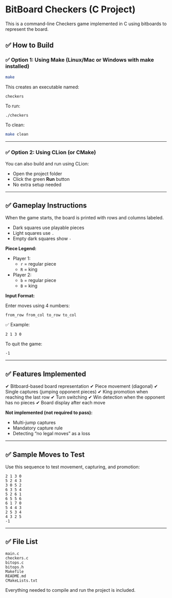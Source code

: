 # BitBoard Checkers (C Project)

This is a command-line Checkers game implemented in C using bitboards to represent the board.

## ✅ How to Build

### ✅ Option 1: Using Make (Linux/Mac or Windows with make installed)
```bash
make
```

This creates an executable named:
```
checkers
```

To run:
```bash
./checkers
```

To clean:
```bash
make clean
```

---

### ✅ Option 2: Using CLion (or CMake)
You can also build and run using CLion:
- Open the project folder
- Click the green **Run** button
- No extra setup needed

---

## ✅ Gameplay Instructions

When the game starts, the board is printed with rows and columns labeled.

- Dark squares use playable pieces
- Light squares use `.`
- Empty dark squares show `-`

**Piece Legend:**
- Player 1:
  - `r` = regular piece
  - `R` = king
- Player 2:
  - `b` = regular piece
  - `B` = king

**Input Format:**

Enter moves using 4 numbers:
```
from_row from_col to_row to_col
```

✅ Example:
```
2 1 3 0
```

To quit the game:
```
-1
```

---

## ✅ Features Implemented

✔ Bitboard-based board representation
✔ Piece movement (diagonal)
✔ Single captures (jumping opponent pieces)
✔ King promotion when reaching the last row
✔ Turn switching
✔ Win detection when the opponent has no pieces
✔ Board display after each move

**Not implemented (not required to pass):**
- Multi-jump captures
- Mandatory capture rule
- Detecting “no legal moves” as a loss

---

## ✅ Sample Moves to Test

Use this sequence to test movement, capturing, and promotion:

```
2 1 3 0
5 2 4 3
3 0 5 2
6 3 5 4
5 2 6 1
6 5 5 6
6 1 7 0
5 4 4 3
2 5 3 4
4 3 2 5
-1
```

---

## ✅ File List

```
main.c
checkers.c
bitops.c
bitops.h
Makefile
README.md
CMakeLists.txt
```

Everything needed to compile and run the project is included.

